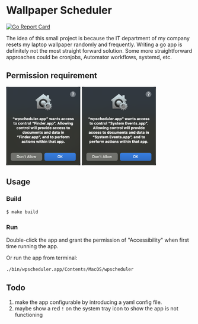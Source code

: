 # Wallpaper Scheduler


[![Go Report Card](https://goreportcard.com/badge/github.com/Hapovanille/wpscheduler)](https://goreportcard.com/report/github.com/Hapovanille/wpscheduler)

The idea of this small project is because the IT department of my company resets my laptop wallpaper randomly and frequently. Writing a go app is definitely not the most straight forward solution. Some more straightforward approaches could be cronjobs, Automator workflows, systemd, etc.

## Permission requirement

<img src="./resources/access-required-storage.png" width=200>
<img src="./resources/access-required-event.png" width=200>

## Usage

### Build

```bash
$ make build
```

### Run
Double-click the app and grant the permission of "Accessibility" when first time running the app.

Or run the app from terminal:

```bash
./bin/wpscheduler.app/Contents/MacOS/wpscheduler
```


## Todo
1. make the app configurable by introducing a yaml config file.
2. maybe show a red `!` on the system tray icon to show the app is not functioning

